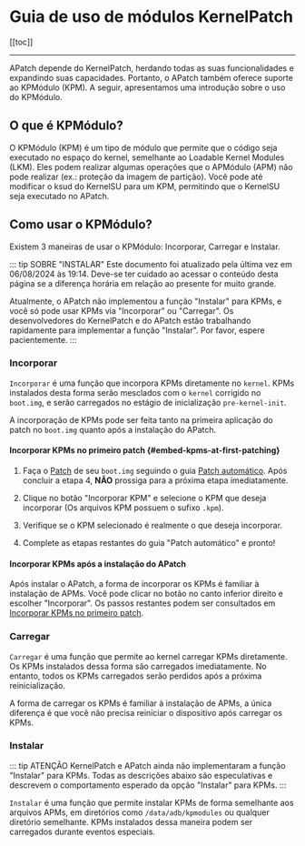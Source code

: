# Guia de uso de módulos KernelPatch

[[toc]]

---

APatch depende do KernelPatch, herdando todas as suas funcionalidades e expandindo suas capacidades. Portanto, o APatch também oferece suporte ao KPMódulo (KPM). A seguir, apresentamos uma introdução sobre o uso do KPMódulo.

## O que é KPMódulo?

O KPMódulo (KPM) é um tipo de módulo que permite que o código seja executado no espaço do kernel, semelhante ao Loadable Kernel Modules (LKM). Eles podem realizar algumas operações que o APMódulo (APM) não pode realizar (ex.: proteção da imagem de partição). Você pode até modificar o ksud do KernelSU para um KPM, permitindo que o KernelSU seja executado no APatch.

## Como usar o KPMódulo?

Existem 3 maneiras de usar o KPMódulo: Incorporar, Carregar e Instalar.

::: tip SOBRE "INSTALAR"
Este documento foi atualizado pela última vez em 06/08/2024 às 19:14. Deve-se ter cuidado ao acessar o conteúdo desta página se a diferença horária em relação ao presente for muito grande.

Atualmente, o APatch não implementou a função "Instalar" para KPMs, e você só pode usar KPMs via "Incorporar" ou "Carregar". Os desenvolvedores do KernelPatch e do APatch estão trabalhando rapidamente para implementar a função "Instalar". Por favor, espere pacientemente.
:::

### Incorporar

`Incorporar` é uma função que incorpora KPMs diretamente no `kernel`. KPMs instalados desta forma serão mesclados com o `kernel` corrigido no `boot.img`, e serão carregados no estágio de inicialização `pre-kernel-init`.

A incorporação de KPMs pode ser feita tanto na primeira aplicação do patch no `boot.img` quanto após a instalação do APatch.

#### Incorporar KPMs no primeiro patch {#embed-kpms-at-first-patching}

1. Faça o [Patch](/pt_BR/install#patch) de seu `boot.img` seguindo o guia [Patch automático](/pt_BR/install#automatically-patching). Após concluir a etapa 4, **NÃO** prossiga para a próxima etapa imediatamente.

2. Clique no botão "Incorporar KPM" e selecione o KPM que deseja incorporar (Os arquivos KPM possuem o sufixo `.kpm`).

3. Verifique se o KPM selecionado é realmente o que deseja incorporar.

4. Complete as etapas restantes do guia "Patch automático" e pronto!

#### Incorporar KPMs após a instalação do APatch

Após instalar o APatch, a forma de incorporar os KPMs é familiar à instalação de APMs. Você pode clicar no botão no canto inferior direito e escolher "Incorporar". Os passos restantes podem ser consultados em [Incorporar KPMs no primeiro patch](/pt_BR/kpm-usage-guide#embed-kpms-at-first-patching).

### Carregar

`Carregar` é uma função que permite ao kernel carregar KPMs diretamente. Os KPMs instalados dessa forma são carregados imediatamente. No entanto, todos os KPMs carregados serão perdidos após a próxima reinicialização.

A forma de carregar os KPMs é familiar à instalação de APMs, a única diferença é que você não precisa reiniciar o dispositivo após carregar os KPMs.

### Instalar

::: tip ATENÇÃO
KernelPatch e APatch ainda não implementaram a função "Instalar" para KPMs. Todas as descrições abaixo são especulativas e descrevem o comportamento esperado da opção "Instalar" para KPMs.
:::

`Instalar` é uma função que permite instalar KPMs de forma semelhante aos arquivos APMs, em diretórios como `/data/adb/kpmodules` ou qualquer diretório semelhante. KPMs instalados dessa maneira podem ser carregados durante eventos especiais.
